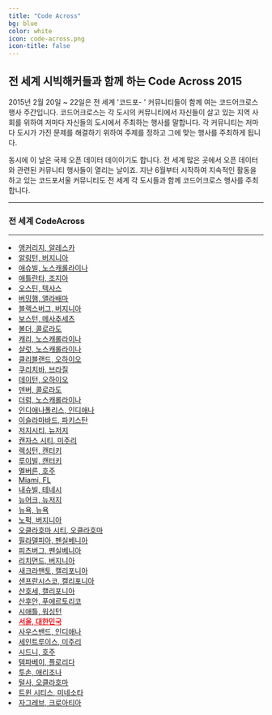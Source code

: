 ```yaml
---
title: "Code Across"
bg: blue
color: white
icon: code-across.png
icon-title: false
---
```


## 전 세계 시빅해커들과 함께 하는 Code Across 2015

2015년 2월 20일 ~ 22일은 전 세계 '코드포- ' 커뮤니티들이 함께 여는 코드어크로스 행사 주간입니다. 코드어크로스는 각 도시의 커뮤니티에서 자신들이 살고 있는 지역 사회를 위하여 저마다 자신들의 도시에서 주최하는 행사를 말합니다. 각 커뮤니티는 저마다 도시가 가진 문제를 해결하기 위하여 주제를 정하고 그에 맞는 행사를 주최하게 됩니다.

동시에 이 날은 국제 오픈 데이터 데이이기도 합니다. 전 세계 많은 곳에서 오픈 데이터와 관련된 커뮤니티 행사들이 열리는 날이죠. 지난 6월부터 시작하여 지속적인 활동을 하고 있는 코드포서울 커뮤니티도 전 세계 각 도시들과 함께 코드어크로스 행사를 주최합니다.

-------------------------

### 전 세계 CodeAcross
-------------------------



<div class="column small">
  <li><a href="http://www.meetup.com/Code-for-Anchorage">앵커리지, 알레스카</a></li>
  <li><a href="https://www.eventbrite.com/e/codeacross-northern-virginia-nova-2015-tickets-15388623788">알링턴, 버지니아</a></li>
  <li><a href="https://www.eventbrite.com/e/asheville-codeacross-2015-tickets-14994936258">애슈빌, 노스캐롤라이나</a></li>
  <li><a href="https://nvite.com/codeacross/e7c8">애틀란타, 조지아</a></li>
  <li><a href="http://www.open-austin.org/article/1390">오스틴, 텍사스</a></li>
  <li><a href="http://www.codeforbirmingham.org/">버밍햄, 앨라배마</a></li>
  <li><a href="https://www.eventbrite.com/e/codeacross-open-data-day-2015-tickets-15366576845">블랙스버그, 버지니아</a></li>
  <li><a href="http://www.meetup.com/Code-for-Boston/events/219132652/">보스턴, 메사추세츠</a></li>
  <li><a href="https://www.eventbrite.com/e/crafting-civic-tech-the-housing-edition-tickets-14943468316">볼더, 콜로라도</a></li>
  <li><a href="http://triangleopendataday.org/">캐리, 노스캐롤라이나</a></li>
  <li><a href="http://www.meetup.com/Code-For-Charlotte/">샬럿, 노스캐롤라이나</a></li>
  <li><a href="http://www.meetup.com/cleveland-civic-hacking/events/220019305/">클리블랜드, 오하이오</a></li>
  <li><a href="http://www.meetup.com/OpenBrazil/">쿠리치바, 브라질</a></li>
  <li><a href="http://codefordayton.org/">데이턴, 오하이오</a></li>
  <li><a href="http://www.meetup.com/CodeForDenver/events/219598454/">덴버, 콜로라도</a></li>
  <li><a href="http://triangleopendataday.com/">더럼, 노스캐롤라이나</a></li>
</div>
<div class="column small">
  <li><a href="https://www.eventbrite.com/e/code-across-2015-indianapolis-tickets-15576369340">인디애나폴리스, 인디애나</a></li>
  <li><a href="http://codeforpakistan.org/event/isbhacks/">이슬라마바드, 파키스탄</a></li>
  <li><a href="http://codeforjc.org/">저지시티, 뉴저지</a></li>
  <li><a href="http://codeforkc.org/#codeaccross2015">캔자스 시티, 미주리</a></li>
  <li><a href="https://www.eventbrite.com/e/codeacross-2015-tickets-15386228624">렉싱턴, 캔터키</a></li>
  <li><a href="http://www.meetup.com/Louisville-Civic-Data-Alliance/events/219829803/">루이빌, 캔터키</a></li>
  <li><a href="https://www.eventbrite.com.au/e/international-open-data-day-tickets-15462111592">멜버른, 호주</a></li>
  <li><a href="http://codeformiami.org/code-across-2015">Miami, FL</a></li>
  <li><a href="http://www.meetup.com/code-for-nashville/events/219083666/">내슈빌, 테네시</a></li>
  <li><a href="http://codefornewark.org/">뉴어크, 뉴저지</a></li>
  <li><a href="https://www.eventbrite.com/e/codeacross-nyc-2015-nycs-opendata-civictech-festival-tickets-15578652168">뉴욕, 뉴욕</a></li>
  <li><a href="http://code4hr.eventbrite.com">노퍽, 버지니아</a></li>
  <li><a href="http://codeforokc.org/">오클라호마 시티, 오클라호마</a></li>
  <li><a href="http://phillycodefest.com/">필라델피아, 펜실베니아</a></li>
  <li><a href="http://steelcitycodefest.org/">피츠버그, 펜실베니아</a></li>
  <li><a href="https://www.eventbrite.com/e/codeacross-rva-tickets-15303525256">리치먼드, 버지니아</a></li>
</div>
<div class="column small">
  <li><a href="http://code4sac.org/">새크라맨토, 캘리포니아</a></li>
  <li><a href="http://www.meetup.com/Code-for-San-Francisco-Civic-Hack-Night/events/219705688/">샌프란시스코, 캘리포니아</a></li>
  <li><a href="http://www.eventbrite.com/e/open-data-hack-sj-tickets-15585511685">산호세, 캘리포니아</a></li>
  <li><a href="http://code4puertorico.org/">산후안, 푸에르토리코</a></li>
  <li><a href="http://codeforseattle.org/seattle-data-day/">시애틀, 워싱턴</a></li>
  <li class="text-cfs" ><a href="http://www.meetup.com/Code-for-Seoul/events/218901704/" style="color: #ED1B24; font-weight: bold;">서울, 대한민국</a></li>
  <li><a href="https://www.eventbrite.com/e/hack-michiana-presents-codeacross-michiana-2015-tickets-15583263962">사우스밴드, 인디애나</a></li>
  <li><a href="http://www.meetup.com/Open-Data-STL/">세인트루이스, 미주리</a></li>
  <li><a href="https://www.eventbrite.com.au/e/international-open-data-day-sydney-tickets-15462067460">시드니, 호주</a></li>
  <li><a href="http://www.meetup.com/Code-for-Tampa-Bay-Brigade/events/219645746/">템파베이, 플로리다</a></li>
  <li><a href="https://www.eventbrite.com/e/codeacross-2015-tickets-15321194104">투손, 애리조나</a></li>
  <li><a href="http://www.meetup.com/Code-for-Tulsa/events/219422747/">털사, 오클라호마</a></li>
  <li><a href="http://www.hennepin.us/geocode">트윈 시티스, 미네소타</a></li>
  <li><a href="http://about.codeforcroatia.org/codeacross/">자그레브, 크로아티아</a></li>
</div>
